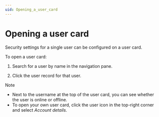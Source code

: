 ```yaml
---
uid: Opening_a_user_card
---
```


# Opening a user card

Security settings for a single user can be configured on a user card.

To open a user card:

1. Search for a user by name in the navigation pane.

1. Click the user record for that user.

> [!NOTE]
>
> - Next to the username at the top of the user card, you can see whether the user is online or offline.
> - To open your own user card, click the user icon in the top-right corner and select *Account details*.
